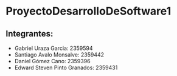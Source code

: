 # ProyectoDesarrolloDeSoftware1
## Integrantes:
- Gabriel Uraza Garcia: 2359594
- Santiago Avalo Monsalve: 2359442
- Daniel Gómez Cano: 2359396
- Edward Steven Pinto Granados: 2359431
